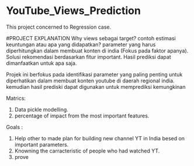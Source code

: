 # YouTube_Views_Prediction
This project concerned to Regression case.


#PROJECT EXPLANATION
  Why views sebagai target?
  contoh estimasi keuntungan atau apa yang didapatkan?
  parameter yang harus diperhitungkan dalam membuat konten di india (Fokus pada faktor apanya).
  Solusi rekomendasi berdasarkan fitur important.
  Hasil prediksi dapat dimanfaatkan untuk apa saja.
  
  Projek ini berfokus pada identifikasi parameter yang paling penting untuk diperhatikan dalam membuat konten youtube di daerah regional india. kemudian hasil prediski dapat digunakan untuk memprediksi kemungkinan 
  
  
Matrics:
1. Data pickle modelling.
2. percentage of impact from the most important features.

Goals : 
1. Help other to made plan for building new channel YT in India besed on important parameters.
2. Knowning the carracteristic of people who had watched YT.
3. prove 
